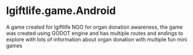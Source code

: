 # Igiftlife.game.Android
A game created for Igiftlife NGO for organ donation awareness, the game was created using GODOT engine and has multiple routes and endings to explore with lots of information about organ donation with multiple fun mini games
